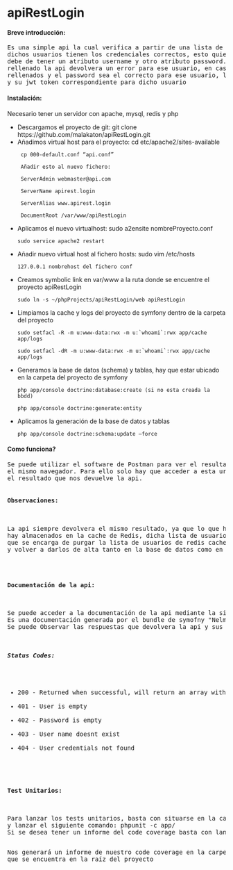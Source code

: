 apiRestLogin
============
<h4>Breve introducción:</h4>

<pre>Es una simple api la cual verifica a partir de una lista de usuarios persistida en memoria, si 
dichos usuarios tienen los credenciales correctos, esto quiere decir, que dicha lista de usuarios
debe de tener un atributo username y otro atributo password. Si uno de estos dos atributos no esta
rellenado la api devolvera un error para ese usuario, en caso de que estos dos atributos se encuentren
rellenados y el password sea el correcto para ese usuario, la api devolvera un codigo 200 para ese usuario
y su jwt token correspondiente para dicho usuario</pre>


<h4>Instalación:</h4>

Necesario tener un servidor con apache, mysql, redis y php

<ul> 
<li> Descargamos el proyecto de git: git clone https://github.com/malakaton/apiRestLogin.git</li>
<li> Añadimos virtual host para el proyecto:
     cd etc/apache2/sites-available
     
     cp 000-default.conf “api.conf”
     
     Añadir esto al nuevo fichero:
     
     ServerAdmin webmaster@api.com
     
     ServerName apirest.login
     
     ServerAlias www.apirest.login
     
     DocumentRoot /var/www/apiRestLogin
</li>
<li> Aplicamos el nuevo virtualhost:
    sudo a2ensite nombreProyecto.conf
    
    sudo service apache2 restart
</li>
<li> Añadir nuevo virtual host al fichero hosts:
    sudo vim /etc/hosts
    
    127.0.0.1 nombrehost del fichero conf
</li>
<li> Creamos symbolic link en var/www a la ruta donde se encuentre el proyecto apiRestLogin

    sudo ln -s ~/phpProjects/apiRestLogin/web apiRestLogin
</li>
<li> Limpiamos la cache y logs del proyecto de symfony dentro de la carpeta del proyecto
    
    sudo setfacl -R -m u:www-data:rwx -m u:`whoami`:rwx app/cache app/logs
    
    sudo setfacl -dR -m u:www-data:rwx -m u:`whoami`:rwx app/cache app/logs
</li>
<li> Generamos la base de datos (schema) y tablas, hay que estar ubicado en la carpeta del proyecto de symfony

    php app/console doctrine:database:create (si no esta creada la bbdd)
    
    php app/console doctrine:generate:entity
</li>
<li> Aplicamos la generación de la base de datos y tablas

    php app/console doctrine:schema:update –force
</li>  
</ul>

<h4>Como funciona?</h4>
<pre>Se puede utilizar el software de Postman para ver el resultado de la llamada de la API o directamente desde
el mismo navegador. Para ello solo hay que acceder a esta url: http://apirest.login/app_dev.php/login_check y ver 
el resultado que nos devuelve la api. 

<h4>Observaciones:</h4>
<pre>La api siempre devolvera el mismo resultado, ya que lo que hace es consultar un listado de usuarios que 
hay almacenados en la cache de Redis, dicha lista de usuarios esta harcoded y es la propia llamada de la api (login_check)
que se encarga de purgar la lista de usuarios de redis cache, de eliminar todos los registros de la tabla users de la base de datos
y volver a darlos de alta tanto en la base de datos como en la cache de Redis</pre>

<h4>Documentación de la api:</h4>
<pre>Se puede acceder a la documentación de la api mediante la siguiente url: http://apirest.login/app_dev.php/api
Es una documentación generada por el bundle de symofny "NelmioApiDoc"
Se puede Observar las respuestas que devolvera la api y sus codigos de respuesta/error.</pre>
<h5>Status Codes:</h5>
<ul>
<li>200 - Returned when successful, will return an array with iduser and his jwt token</li>
<li>401 - User is empty</li>
<li>402 - Password is empty</li>
<li>403 - User name doesnt exist</li>
<li>404 - User credentials not found</li>
</ul>

<h4>Test Unitarios:</h4>
<pre>Para lanzar los tests unitarios, basta con situarse en la carpeta reaíz del proyecto, tener instalado phpunit 
y lanzar el siguiente comando: phpunit -c app/ 
Si se desea tener un informe del code coverage basta con lanzar el siguiente comando: sudo phpunit -c app/ --coverage-html=cov/

Nos generará un informe de nuestro code coverage en la carpeta cov que se encuentra en la raíz del proyecto</pre>
